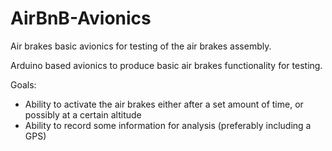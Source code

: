 # AirBnB-Avionics
Air brakes basic avionics for testing of the air brakes assembly.

Arduino based avionics to produce basic air brakes functionality for testing.

Goals:
- Ability to activate the air brakes either after a set amount of time, or possibly at a certain altitude
- Ability to record some information for analysis (preferably including a GPS)
